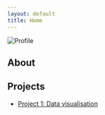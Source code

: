 ```yaml
---
layout: default
title: Home
---
```

![Profile](https://github.com/user-attachments/assets/5c031453-6c37-4e8e-bb5d-9723c7d476f0)

## About

## Projects
- [Project 1: Data visualisation](project1.md)

  
  



